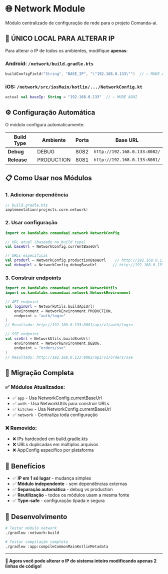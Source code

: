 # 🌐 Network Module

Módulo centralizado de configuração de rede para o projeto Comanda-ai.

## 🎯 **ÚNICO LOCAL PARA ALTERAR IP**

Para alterar o IP de todos os ambientes, modifique **apenas**:

### Android: `/network/build.gradle.kts`
```kotlin
buildConfigField("String", "BASE_IP", "\"192.168.0.133\"")  // ← MUDE AQUI
```

### iOS: `/network/src/iosMain/kotlin/.../NetworkConfig.kt`
```kotlin
actual val baseIp: String = "192.168.0.133"  // ← MUDE AQUI
```

## ⚙️ **Configuração Automática**

O módulo configura automaticamente:

| Build Type | Ambiente | Porta | Base URL |
|------------|----------|--------|----------|
| **Debug** | DEBUG | 8082 | `http://192.168.0.133:8082/` |
| **Release** | PRODUCTION | 8081 | `http://192.168.0.133:8081/` |

## 📋 **Como Usar nos Módulos**

### 1. Adicionar dependência
```kotlin
// build.gradle.kts
implementation(projects.core.network)
```

### 2. Usar configuração
```kotlin
import co.kandalabs.comandaai.network.NetworkConfig

// URL atual (baseado no build type)
val baseUrl = NetworkConfig.currentBaseUrl

// URLs específicas
val prodUrl = NetworkConfig.productionBaseUrl    // http://192.168.0.133:8081/
val debugUrl = NetworkConfig.debugBaseUrl       // http://192.168.0.133:8082/
```

### 3. Construir endpoints
```kotlin
import co.kandalabs.comandaai.network.NetworkUtils
import co.kandalabs.comandaai.network.NetworkEnvironment

// API endpoint
val loginUrl = NetworkUtils.buildApiUrl(
    environment = NetworkEnvironment.PRODUCTION,
    endpoint = "auth/login"
)
// Resultado: http://192.168.0.133:8081/api/v1/auth/login

// SSE endpoint  
val sseUrl = NetworkUtils.buildSseUrl(
    environment = NetworkEnvironment.DEBUG,
    endpoint = "orders/sse"
)
// Resultado: http://192.168.0.133:8082/api/v1/orders/sse
```

## 🔄 **Migração Completa**

### ✅ **Módulos Atualizados:**
- ✅ `app` - Usa NetworkConfig.currentBaseUrl
- ✅ `auth` - Usa NetworkUtils para construir URLs
- ✅ `kitchen` - Usa NetworkConfig.currentBaseUrl
- ✅ `network` - Centraliza toda configuração

### ❌ **Removido:**
- ❌ IPs hardcoded em build.gradle.kts
- ❌ URLs duplicadas em múltiplos arquivos
- ❌ AppConfig específico por plataforma

## 🎯 **Benefícios**

- ✅ **IP em 1 só lugar** - mudança simples
- ✅ **Módulo independente** - sem dependências externas  
- ✅ **Separação automática** - debug vs production
- ✅ **Reutilização** - todos os módulos usam a mesma fonte
- ✅ **Type-safe** - configuração tipada e segura

## 🔧 **Desenvolvimento**

```bash
# Testar módulo network
./gradlew :network:build

# Testar compilação completa
./gradlew :app:compileCommonMainKotlinMetadata
```

---

**🎉 Agora você pode alterar o IP do sistema inteiro modificando apenas 2 linhas de código!**